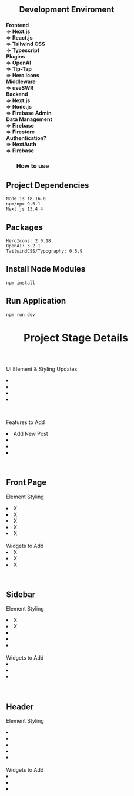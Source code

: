 

<h2>
<ul><b>Development Enviroment</b></ul>
</h2>

<h4>
    Frontend<br>
        => Next.js<br>
        => React.js<br>
        => Tailwind CSS<br>
        => Typescript<br>
    Plugins<br>
        => OpenAI <br>
        => Tip-Tap<br>
        => Hero Icons<br>
    Middleware<br>
        => useSWR<br>
    Backend<br>
        => Next.js<br>
        => Node.js<br>
        => Firebase Admin<br>           
    Data Management<br>
        => Firebase<br>
        => Firestore<br>
    Authentication?<br>
        => NextAuth <br>
        => Firebase <br>
</h4>

<h3>
<ul><b>How to use</b></ul>
</h3>

## **Project Dependencies**

    Node.js 18.16.0
    npm/npx 9.5.1
    Next.js 13.4.4

## Packages

    HeroIcons: 2.0.18
    OpenAI: 3.2.1
    TailwindCSS/Typography: 0.5.9

## Install Node Modules

    npm install


## Run Application

    npm run dev

<h1>
<ul><b>Project Stage Details</b></ul>
</h1>

<br>
<p>UI Element & Styling Updates<br>
    <list>
        <li></li>
        <li></li>
        <li></li>
        <li></li>
    </list>
</p>
<br>
<p>Features to Add<br>
    <list>
        <li>Add New Post</li>
        <li></li>
        <li></li>
        <li></li>
    </list>
</p>
<br>
<h2>Front Page</h2>
<p>Element Styling<br>
    <list>
        <li>X </li>
        <li>X </li>
        <li>X </li>
        <li>X </li>
        <li>X </li>
    </list>
    <br>Widgets to Add<br>
    <list>
        <li>X</li>
        <li>X</li>
        <li>X</li>
    </list>
</p>
<br>
<h2>Sidebar</h2>
<p>Element Styling<br>
    <list>
        <li>X</li>
        <li>X</li>
        <li></li>
        <li></li>
        <li></li>
    </list>
    <br>Widgets to Add<br>
    <list>
        <li></li>
        <li></li>
        <li></li>
    </list>
</p>
<br>
<h2>Header</h2>
<p>Element Styling<br>
    <list>
        <li></li>
        <li></li>
        <li></li>
        <li></li>
        <li></li>
    </list>
    <br>Widgets to Add<br>
    <list>
        <li></li>
        <li></li>
        <li></li>
    </list>
</p>

